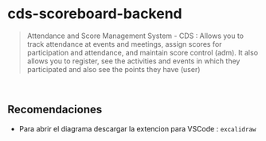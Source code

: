 # cds-scoreboard-backend

> Attendance and Score Management System - CDS : Allows you to track attendance at events and meetings, assign scores for participation and attendance, and maintain score control (adm). It also allows you to register, see the activities and events in which they participated and also see the points they have (user)

<br>

## Recomendaciones

- Para abrir el diagrama descargar la extencion para VSCode : `excalidraw`
